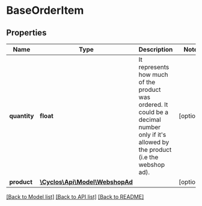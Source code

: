 # BaseOrderItem

## Properties
Name | Type | Description | Notes
------------ | ------------- | ------------- | -------------
**quantity** | **float** | It represents how much of the product was ordered.  It could be a decimal number only if it&#x27;s allowed by the  product (i.e the webshop ad). | [optional] 
**product** | [**\Cyclos\Api\Model\WebshopAd**](WebshopAd.md) |  | [optional] 

[[Back to Model list]](../../README.md#documentation-for-models) [[Back to API list]](../../README.md#documentation-for-api-endpoints) [[Back to README]](../../README.md)


